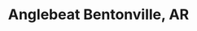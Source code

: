 ---
state: AR
region: Bentonville
title: Anglebeat Bentonville, AR
event_url: https://www.eventbrite.com/e/angelbeat-technology-seminar-on-cloudsecurityaidata-registration-54206870208
start_date: 2019-01-31
cost: $200
topics: [ cloud, dataai, security ]
---